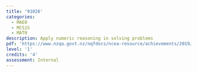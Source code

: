 ```yaml
---
title: '91026'
categories:
  - MAE0
  - MCS1S
  - MAT0
description: Apply numeric reasoning in solving problems
pdf: 'https://www.nzqa.govt.nz/nqfdocs/ncea-resource/achievements/2019/as91026.pdf'
level: '1'
credits: '4'
assessment: Internal
---
```


